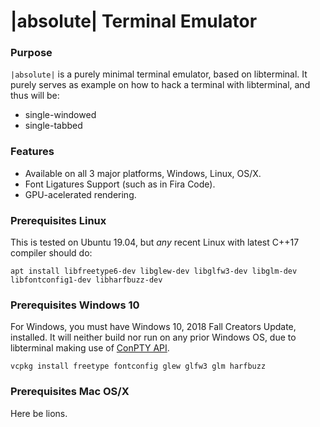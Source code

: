 # |absolute| Terminal Emulator

### Purpose

`|absolute|` is a purely minimal terminal emulator, based on libterminal.
It purely serves as example on how to hack a terminal with libterminal, and thus will be:

* single-windowed
* single-tabbed

### Features

* Available on all 3 major platforms, Windows, Linux, OS/X.
* Font Ligatures Support (such as in Fira Code).
* GPU-acelerated rendering.

### Prerequisites Linux

This is tested on Ubuntu 19.04, but *any* recent Linux with latest C++17 compiler should do:

```!sh
apt install libfreetype6-dev libglew-dev libglfw3-dev libglm-dev libfontconfig1-dev libharfbuzz-dev
```

### Prerequisites Windows 10

For Windows, you must have Windows 10, 2018 Fall Creators Update, installed.
It will neither build nor run on any prior Windows OS, due to libterminal making use of [ConPTY API](https://devblogs.microsoft.com/commandline/windows-command-line-introducing-the-windows-pseudo-console-conpty/).

```!psh
vcpkg install freetype fontconfig glew glfw3 glm harfbuzz
```

### Prerequisites Mac OS/X

Here be lions.
